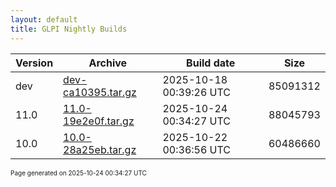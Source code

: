 ```yaml
---
layout: default
title: GLPI Nightly Builds
---
```


Version|Archive|Build date|Size
---|---|---|---
dev|[dev-ca10395.tar.gz](dev-ca10395.tar.gz)|2025-10-18 00:39:26 UTC|85091312
11.0|[11.0-19e2e0f.tar.gz](11.0-19e2e0f.tar.gz)|2025-10-24 00:34:27 UTC|88045793
10.0|[10.0-28a25eb.tar.gz](10.0-28a25eb.tar.gz)|2025-10-22 00:36:56 UTC|60486660

<font size="1">Page generated on 2025-10-24 00:34:27 UTC</font>
